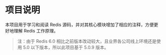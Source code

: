 # 项目说明

本项目用于学习和阅读 Redis 源码，并对其核心模块增加了相应的注释，方便更好地理解 Redis 工作原理。

> 注：由于 Redis 6.0 相比之前版本改动较大，且业界各公司线上环境还是使用 5.0 以下版本，所以此项目基于 5.0.9 版本。
